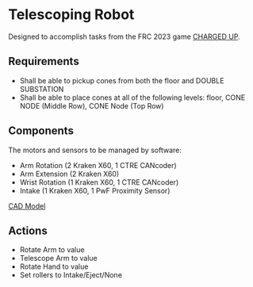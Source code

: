 # Telescoping Robot
Designed to accomplish tasks from the FRC 2023 game [CHARGED UP](https://firstfrc.blob.core.windows.net/frc2024/Manual/2024GameManual.pdf).

## Requirements
* Shall be able to pickup cones from both the floor and DOUBLE SUBSTATION
* Shall be able to place cones at all of the following levels: floor, CONE NODE (Middle Row), CONE Node (Top Row)
  
## Components

The motors and sensors to be managed by software:
* Arm Rotation (2 Kraken X60, 1 CTRE CANcoder)
* Arm Extension (2 Kraken X60)
* Wrist Rotation (1 Kraken X60, 1 CTRE CANcoder)
* Intake (1 Kraken X60, 1 PwF Proximity Sensor)

[CAD Model](https://cad.onshape.com/documents/4d710722a1c08d2223b9b94e/w/f9fa40dc0aa2859fc1ab7423/e/14256537db7ab81e47c7cd3b)

## Actions
* Rotate Arm to value
* Telescope Arm to value
* Rotate Hand to value
* Set rollers to Intake/Eject/None

